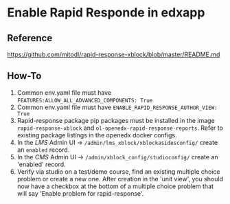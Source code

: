 # Enable Rapid Responde in edxapp

## Reference

https://github.com/mitodl/rapid-response-xblock/blob/master/README.md

## How-To

1. Common env.yaml file must have `FEATURES:ALLOW_ALL_ADVANCED_COMPONENTS: True`
2. Common env.yaml file must have `ENABLE_RAPID_RESPONSE_AUTHOR_VIEW: True`
3. Rapid-response package pip packages must be installed in the image `rapid-response-xblock` and `ol-openedx-rapid-response-reports`. Refer to existing package listings in the openedx docker configs.
4. In the _LMS_ Admin UI -> `/admin/lms_xblock/xblockasidesconfig/` create an `enabled` record.
5. In the _CMS_ Admin UI -> `/admin/xblock_config/studioconfig/` create an 'enabled' record.
6. Verify via studio on a test/demo course, find an existing multiple choice problem or create a new one. After creation in the 'unit view', you should now have a checkbox at the bottom of a multiple choice problem that will say 'Enable problem for rapid-response'.
